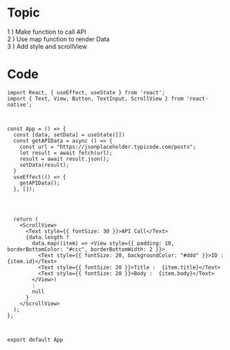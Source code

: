 # Topic

1 ) Make function to call API <br>
2 ) Use map function to render Data<br>
3 ) Add style and scrollView<br>


# Code


    import React, { useEffect, useState } from 'react';
    import { Text, View, Button, TextInput, ScrollView } from 'react-native';



    const App = () => {
      const [data, setData] = useState([])
      const getAPIData = async () => {
        const url = "https://jsonplaceholder.typicode.com/posts";
        let result = await fetch(url);
        result = await result.json();
        setData(result);
      }
      useEffect(() => {
        getAPIData();
      }, []);




      return (
        <ScrollView>
          <Text style={{ fontSize: 30 }}>API Call</Text>
          {data.length ?
            data.map((item) => <View style={{ padding: 10, borderBottomColor: "#ccc", borderBottomWidth: 2 }}>
              <Text style={{ fontSize: 20, backgroundColor: "#ddd" }}>ID :  {item.id}</Text>
              <Text style={{ fontSize: 20 }}>Title :  {item.title}</Text>
              <Text style={{ fontSize: 20 }}>Body :  {item.body}</Text>
            </View>)
            :
            null
          }
        </ScrollView>
      );
    };



    export default App
